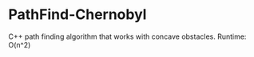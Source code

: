 # PathFind-Chernobyl
C++ path finding algorithm that works with concave obstacles. Runtime: O(n^2) 
